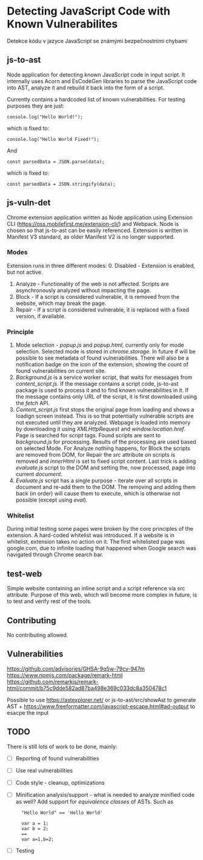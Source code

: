 # Detecting JavaScript Code with Known Vulnerabilites
Detekce kódu v jazyce JavaScript se známými bezpečnostními chybami

## js-to-ast
Node application for detecting known JavaScript code in input script. It internally uses Acorn and EsCodeGen libraries to parse the JavaScript code into AST, analyze it and rebuild it back into the form of a script.

Currently contains a hardcoded list of known vulnerabilities. For testing purposes they are just:

    console.log("Hello World!");

which is fixed to:

    console.log("Hello World Fixed!");

And

    const parsedData = JSON.parse(data);

which is fixed to:

    const parsedData = JSON.stringify(data);

## js-vuln-det
Chrome extension application written as Node application using Extension CLI (https://oss.mobilefirst.me/extension-cli/) and Webpack. Node is chosen so that js-to-ast can be easily referenced. Extension is written in Manifest V3 standard, as older Manifest V2 is no longer supported.

### Modes
Extension runs in three different modes:
0. Disabled - Extension is enabled, but not active.
1. Analyze - Functionality of the web is not affected. Scripts are asynchronously analyzed without impacting the page.
2. Block - If a script is considered vulnerable, it is removed from the website, which may break the page.
3. Repair - If a script is considered vulnerable, it is replaced with a fixed version, if available.

### Principle
1. Mode selection - *popup.js* and *popup.html*, currently only for mode selection. Selected mode is stored in *chrome.storage*. In future if will be possible to see metadata of found vulnerabilities. There will also be a notification badge on the icon of the extension, showing the count of found vulnerabilities on current site.
2. *Background.js* is a service worker script, that waits for messages from *content_script.js*. If the message contains a script code, js-to-ast package is used to process it and to find known vulnerabilities in it. If the message contains only URL of the script, it is first downloaded using the *fetch* API.
3. *Content_script.js* first stops the original page from loading and shows a loadign screen instead. This is so that potentially vulnerable scripts are not executed until they are analyzed. Webpage is loaded into memory by downloading it using *XMLHttpRequest* and *window.location.href*. Page is searched for *script* tags. Found scripts are sent to *background.js* for processing. Results of the processing are used based on selected Mode. For Analyze nothing happens, for Block the scripts are removed from DOM, for Repair the *src* attribute on scripts is removed and *innerHtml* is set to fixed script content. Last trick is adding *evaluate.js* script to the DOM and setting the, now processed, page into current *document*.
4. *Evaluate.js* script has a single purpose - iterate over all scripts in document and re-add them to the DOM. The removing and adding them back (in order) will cause them to execute, which is otherwise not possible (except using *eval*).


### Whitelist
During initial testing some pages were broken by the core principles of the extension. A hard-coded whitelist was introduced. If a website is in whitelist, extension takes no action on it. The first whitelisted page was google.com, due to infinite loading that happened when Google search was navigated through Chrome search bar.

## test-web
Simple website containing an inline script and a script reference via src attribute. Purpose of this web, which will become more complex in future, is to test and verify rest of the tools.

## Contributing
No contributing allowed.

## Vulnerabilities
https://github.com/advisories/GHSA-9q5w-79cv-947m
https://www.npmjs.com/package/remark-html
https://github.com/remarkjs/remark-html/commit/b75c9dde582ad87ba498e369c033dc8a350478c1

Possible to use https://astexplorer.net/ or js-to-ast/src/showAst to generate AST + https://www.freeformatter.com/javascript-escape.html#ad-output to esacpe the input
## TODO
There is still lots of work to be done, mainly:
- [ ] Reporting of found vulnerabilities
- [ ] Use real vulnerabilities
- [ ] Code style - cleanup, optimizations
- [ ] Minification analysis/support - what is needed to analyze minified code as well? Add support for *equivalence classes* of ASTs. Such as 
    
        "Hello World" == 'Hello World' 

        var a = 1;
        var b = 2;
        ==
        var a=1,b=2;
- [ ] Testing

